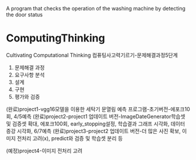 A program that checks the operation of the washing machine by detecting the door status

# ComputingThinking
Cultivating Computational Thinking
컴퓨팅사고력기르기-문제해결과정5단계

1. 문제해결 과정
2. 요구사항 분석
3. 설계
4. 구현
5. 평가와 검증

(완료)project1-vgg16모델을 이용한 세탁기 문열림 예측 프로그램-초기버전-에포크10회, 4/5예측
(완료)project2-project1 업데이트 버전-ImageDateGenerator학습셋 및 검증셋 확대, 에포크100회, early_stopping설정, 학습결과 그래프 시각화, 데이터 증강 시각화, 6/7예측
(완료)project3-project2 업데이트 버전-더 많은 사진 확보, 이미지 전처리 고려(x), predict와 검증 및 학습셋 분리 등

(예정)project4-이미지 전처리 고려

